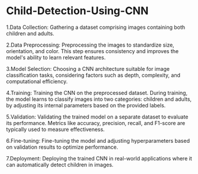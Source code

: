 # Child-Detection-Using-CNN
1.Data Collection: Gathering a dataset comprising images containing both children and adults.

2.Data Preprocessing: Preprocessing the images to standardize size, orientation, and color. This step ensures consistency and improves the model's ability to learn relevant features.

3.Model Selection: Choosing a CNN architecture suitable for image classification tasks, considering factors such as depth, complexity, and computational efficiency.

4.Training: Training the CNN on the preprocessed dataset. During training, the model learns to classify images into two categories: children and adults, by adjusting its internal parameters based on the provided labels.

5.Validation: Validating the trained model on a separate dataset to evaluate its performance. Metrics like accuracy, precision, recall, and F1-score are typically used to measure effectiveness.

6.Fine-tuning: Fine-tuning the model and adjusting hyperparameters based on validation results to optimize performance.

7.Deployment: Deploying the trained CNN in real-world applications where it can automatically detect children in images.

